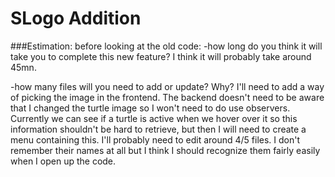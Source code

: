 SLogo Addition
===================

###Estimation: before looking at the old code:
-how long do you think it will take you to complete this new feature?
I think it will probably take around 45mn. 

-how many files will you need to add or update? Why?
I'll need to add a way of picking the image in the frontend. The backend doesn't need to be aware that I changed the turtle image so I won't need to do use observers. Currently we can see if a turtle is active when we hover over it so this information shouldn't be hard to retrieve, but then I will need to create a menu containing this. I'll probably need to edit around 4/5 files. I don't remember their names at all but I think
I should recognize them fairly easily when I open up the code.